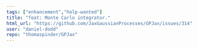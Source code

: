 ```yaml
---
tags: ["enhancement","help-wanted"]
title: "feat: Monte Carlo integrator."
html_url: "https://github.com/JaxGaussianProcesses/GPJax/issues/314"
user: "daniel-dodd"
repo: "thomaspinder/GPJax"
---
```


